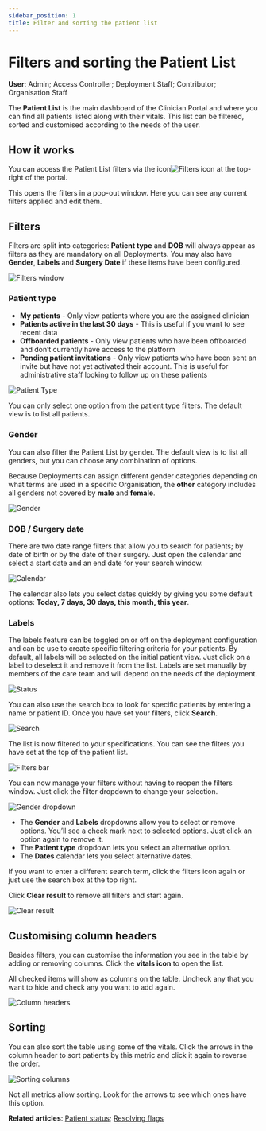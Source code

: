 ```yaml
---
sidebar_position: 1
title: Filter and sorting the patient list
---
```

# Filters and sorting the Patient List
**User**: Admin; Access Controller; Deployment Staff; Contributor; Organisation Staff

The **Patient List** is the main dashboard of the Clinician Portal and where you can find all patients listed along with their vitals. This list can be filtered, sorted and customised according to the needs of the user. 
## How it works​
You can access the Patient List filters via the icon![Filters icon](./assets/FiltersIcon.png) at the top-right of the portal.

This opens the filters in a pop-out window. Here you can see any current filters applied and edit them.

## Filters
Filters are split into categories: **Patient type** and **DOB** will always appear as filters as they are mandatory on all Deployments. You may also have **Gender**, **Labels** and **Surgery Date** if these items have been configured.

![Filters window](./assets/PatientList01.png)

### Patient type 
- **My patients** - Only view patients where you are the assigned clinician
- **Patients active in the last 30 days** - This is useful if you want to see recent data
- **Offboarded patients** - Only view patients who have been offboarded and don’t currently have access to the platform
- **Pending patient invitations** - Only view patients who have been sent an invite but have not yet activated their account. This is useful for administrative staff looking to follow up on these patients

![Patient Type](./assets/PatientList02.png)

You can only select one option from the patient type filters. The default view is to list all patients.
### Gender
You can also filter the Patient List by gender. The default view is to list all genders, but you can choose any combination of options. 

Because Deployments can assign different gender categories depending on what terms are used in a specific Organisation, the **other** category includes all genders not covered by **male** and **female**.

![Gender](./assets/PatientList03.png)

### DOB / Surgery date
There are two date range filters that allow you to search for patients; by date of birth or by the date of their surgery. Just open the calendar and select a start date and an end date for your search window.

![Calendar](./assets/PatientList04.png)

 The calendar also lets you select dates quickly by giving you some default options: **Today, 7 days, 30 days, this month, this year**.

### Labels
The labels feature can be toggled on or off on the deployment configuration and can be use to create specific filtering criteria for your patients. By default, all labels will be selected on the initial patient view. Just click on a label to deselect it and remove it from the list. Labels are set manually by members of the care team and will depend on the needs of the deployment.

![Status](./assets/PatientList05.png)

You can also use the search box to look for specific patients by entering a name or patient ID. Once you have set your filters, click **Search**.

![Search](./assets/PatientList06.png)

The list is now filtered to your specifications. You can see the filters you have set at the top of the patient list.

![Filters bar](./assets/PatientList07.png)

You can now manage your filters without having to reopen the filters window. Just click the filter dropdown to change your selection. 

![Gender dropdown](./assets/PatientList08.png)

- The **Gender** and **Labels** dropdowns allow you to select or remove options. You’ll see a check mark next to selected options. Just click an option again to remove it.
- The **Patient type** dropdown lets you select an alternative option.
- The **Dates** calendar lets you select alternative dates. 

If you want to enter a different search term, click the filters icon again or just use the search box at the top right. 

Click **Clear result** to remove all filters and start again.

![Clear result](./assets/PatientList09.png)

## Customising column headers
Besides filters, you can customise the information you see in the table by adding or removing columns.
Click the **vitals icon** to open the list. 

All checked items will show as columns on the table. Uncheck any that you want to hide and check any you want to add again.

![Column headers](./assets/PatientList10.png)

## Sorting
You can also sort the table using some of the vitals. Click the arrows in the column header to sort patients by this metric and click it again to reverse the order.

![Sorting columns](./assets/PatientList11.png)

Not all metrics allow sorting. Look for the arrows to see which ones have this option.

**Related articles**: [Patient status](./patient-status.md); [Resolving flags](./resolving-flags.md)
